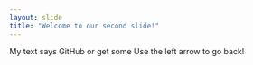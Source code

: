 ```yaml
---
layout: slide
title: "Welcome to our second slide!"
---
```

My text says GitHub or get some
Use the left arrow to go back!
